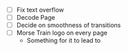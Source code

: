 - [ ] Fix text overflow
- [ ] Decode Page
- [ ] Decide on smoothness of transitions
- [ ] Morse Train logo on every page
   - Something for it to lead to
